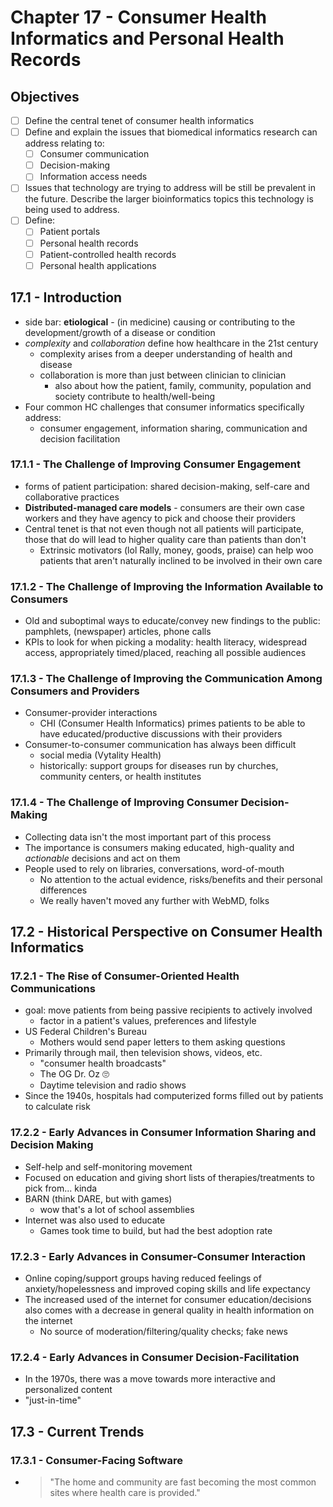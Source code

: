 # Chapter 17 - Consumer Health Informatics and Personal Health Records
## Objectives
- [ ] Define the central tenet of consumer health informatics
- [ ] Define and explain the issues that biomedical informatics research can address relating to:
  - [ ] Consumer communication
  - [ ] Decision-making
  - [ ] Information access needs
- [ ] Issues that technology are trying to address will be still be prevalent in the future. Describe the larger bioinformatics topics this technology is being used to address.
- [ ] Define:
  - [ ] Patient portals
  - [ ] Personal health records
  - [ ] Patient-controlled health records
  - [ ] Personal health applications
## 17.1 - Introduction
* side bar: **etiological** - (in medicine) causing or contributing to the development/growth of a disease or condition
* *complexity* and *collaboration* define how healthcare in the 21st century
  * complexity arises from a deeper understanding of health and disease
  * collaboration is more than just between clinician to clinician
    * also about how the patient, family, community, population and society contribute to health/well-being
* Four common HC challenges that consumer informatics specifically address:
  * consumer engagement, information sharing, communication and decision facilitation
### 17.1.1 - The Challenge of Improving Consumer Engagement
* forms of patient participation: shared decision-making, self-care and collaborative practices
* **Distributed-managed care models** - consumers are their own case workers and they have agency to pick and choose their providers
* Central tenet is that not even though not all patients will participate, those that do will lead to higher quality care than patients than don't
  * Extrinsic motivators (lol Rally, money, goods, praise) can help woo patients that aren't naturally inclined to be involved in their own care
### 17.1.2 - The Challenge of Improving the Information Available to Consumers
* Old and suboptimal ways to educate/convey new findings to the public: pamphlets, (newspaper) articles, phone calls
* KPIs to look for when picking a modality: health literacy, widespread access, appropriately timed/placed, reaching all possible audiences
### 17.1.3 - The Challenge of Improving the Communication Among Consumers and Providers
* Consumer-provider interactions
  * CHI (Consumer Health Informatics) primes patients to be able to have educated/productive discussions with their providers
* Consumer-to-consumer communication has always been difficult
  * social media (Vytality Health)
  * historically: support groups for diseases run by churches, community centers, or health institutes
### 17.1.4 - The Challenge of Improving Consumer Decision-Making
* Collecting data isn't the most important part of this process
* The importance is consumers making educated, high-quality and *actionable* decisions and act on them
* People used to rely on libraries, conversations, word-of-mouth
  * No attention to the actual evidence, risks/benefits and their personal differences
  * We really haven't moved any further with WebMD, folks
## 17.2 - Historical Perspective on Consumer Health Informatics
### 17.2.1 - The Rise of Consumer-Oriented Health Communications
* goal: move patients from being passive recipients to actively involved
  * factor in a patient's values, preferences and lifestyle
* US Federal Children's Bureau
  * Mothers would send paper letters to them asking questions
* Primarily through mail, then television shows, videos, etc.
  * "consumer health broadcasts"
  * The OG Dr. Oz 🙄
  * Daytime television and radio shows
* Since the 1940s, hospitals had computerized forms filled out by patients to calculate risk
### 17.2.2 - Early Advances in Consumer Information Sharing and Decision Making
* Self-help and self-monitoring movement
* Focused on education and giving short lists of therapies/treatments to pick from... kinda
* BARN (think DARE, but with games)
  * wow that's a lot of school assemblies
* Internet was also used to educate
  * Games took time to build, but had the best adoption rate
### 17.2.3 - Early Advances in Consumer-Consumer Interaction
* Online coping/support groups having reduced feelings of anxiety/hopelessness and improved coping skills and life expectancy
* The increased used of the internet for consumer education/decisions also comes with a decrease in general quality in health information on the internet
  * No source of moderation/filtering/quality checks; fake news
### 17.2.4 - Early Advances in Consumer Decision-Facilitation
* In the 1970s, there was a move towards more interactive and personalized content
* "just-in-time"
## 17.3 - Current Trends
### 17.3.1 - Consumer-Facing Software
* > "The home and community are fast becoming the most common sites where health care is provided."